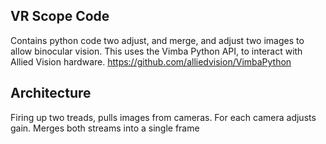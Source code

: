 ﻿## VR Scope Code
Contains python code two adjust, and merge, and adjust two images to allow binocular vision. This uses the Vimba Python API, to interact with Allied Vision hardware.
https://github.com/alliedvision/VimbaPython   

## Architecture
Firing up two treads, pulls images from cameras.
For each camera adjusts gain.
Merges both streams into a single frame



        



